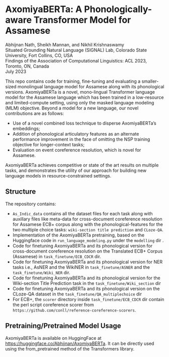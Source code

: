 # AxomiyaBERTa: A Phonologically-aware Transformer Model for Assamese
Abhijnan Nath, Sheikh Mannan, and Nikhil Krishnaswamy\
Situated Grounding Natural Language (SIGNAL) Lab, Colorado State University, Fort Collins, CO, USA\
Findings of the Association of Computational Linguistics: ACL 2023, Toronto, ON, Canada\
July 2023
 
This repo contains code for training, fine-tuning and evaluating a smaller-sized monolingual language model for Assamese along with its phonological versions. AxomiyaBERTa is a novel, mono-lingual Transformer language model for the Assamese language which has been trained in a low-resource and limited-compute setting, using only the masked language modeling (MLM) objective. Beyond a model for a new language, our novel contributions are as follows:

- Use of a novel combined loss technique to disperse AxomiyaBERTa’s embeddings;
- Addition of phonological articulatory features as an alternate performance improvement in the face of omitting the NSP training objective for longer-context tasks;
- Evaluation on event coreference resolution, which is novel for Assamese.

AxomiyaBERTa achieves competitive or state of the art results on multiple tasks, and demonstrates the utility of our approach for building new language models in resource-constrained settings.

## Structure 
The repository contains:
- `As_Indic_data` contains all the dataset files for each task along with auxillary files like meta-data for cross-document coreference resolution for Assamese ECB+ corpus along with the phonological-features for the two multiple choice tasks: `wiki-section title prediction` and `CLoze-QA`.
- Implementation of the AxomiyaBERTa pretraining, based on the Huggingface code in `run_language_modeling.py` under the `modelling` dir .
- Code for finetuning AxomiyaBERTa and its phonological version for cross-document coreference resolution on the Translated ECB+ Corpus (Assamese) in `task_finetune/ECB_CDCR` dir.
- Code for finetuning AxomiyaBERTa and its phonological version for NER tasks i.e., AsNER and the WikiNER in  `task_finetune/ASNER` and the `task_finetune/Wiki_NER` dir.
- Code for finetuning AxomiyaBERTa and its phonological version for the Wiki-section Title Prediction task in the `task_finetune/Wiki_section` dir
- Code for finetuning AxomiyaBERTa and its phonological version on the CLoze-QA dataset in the `task_finetune/QA_multiplechoice` dir
- For ECB+, the `scorer` directory inside `task_finetune/ECB_CDCR` dir contain the perl script coreference scorer from `https://github.com/conll/reference-coreference-scorers`.

## Pretraining/Pretrained Model Usage

AxomiyaBERTa is available on HuggingFace at https://huggingface.co/Abhijnan/AxomiyaBERTa. It can be directly used using the from_pretrained method of the Transformers library.





 
